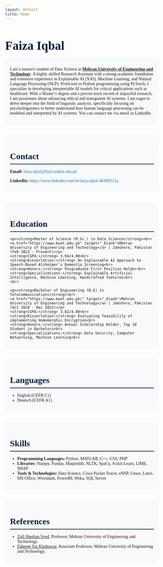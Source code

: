 ```yaml
---
layout: default
title: Home
---
```


<!-- Bootstrap CSS -->
<link rel="stylesheet" href="https://stackpath.bootstrapcdn.com/bootstrap/4.5.2/css/bootstrap.min.css">

<!-- Custom CSS -->
<style>
/* Apply Times New Roman font */
body {
    font-family: 'Times New Roman', serif;
}

/* Header Styling */
.header-title {
    font-size: 2.5rem;
    font-weight: bold;
    color: #002244;
    margin-bottom: 1rem;
}

/* Section Titles */
.section-title {
    font-size: 1.75rem;
    color: #002244;
    border-bottom: 2px solid #002244;
    padding-bottom: 0.5rem;
    margin-bottom: 1rem;
    font-weight: 600;
}

/* Content Styling */
.content-section {
    margin-bottom: 2rem;
    padding: 1rem;
    border-radius: 8px;
    background-color: #f8f9fa;
    transition: background-color 0.3s;
}

.content-section:hover {
    background-color: #e9ecef;
}

/* Contact Links */
.contact-links a {
    color: #007bff;
    text-decoration: none;
    transition: color 0.3s, text-decoration 0.3s;
}

.contact-links a:hover {
    color: #0056b3;
    text-decoration: underline;
}

/* Responsive Layout */
@media (max-width: 768px) {
    .content-section {
        padding: 1rem;
    }
}
</style>

<!-- Header Title -->
<div class="container text-center my-4">
    <h1 class="header-title">Faiza Iqbal</h1>
</div>

<!-- Introduction -->
<div class="container content-section">
    <p class="lead">I am a master's student of Data Science at <strong><a href="https://www.muet.edu.pk/" target="_blank">Mehran University of Engineering and Technology</a></strong>. A highly skilled Research Assistant with a strong academic foundation and extensive experience in Explainable AI (XAI), Machine Learning, and Natural Language Processing (NLP). Proficient in Python programming using PyTorch, I specialize in developing interpretable AI models for critical applications such as healthcare. With a Master’s degree and a proven track record of impactful research, I am passionate about advancing ethical and transparent AI systems. I am eager to delve deeper into the field of linguistic analysis, specifically focusing on psycholinguistics to better understand how human language processing can be modeled and interpreted by AI systems. You can contact me via email or LinkedIn.</p>
</div>

<!-- Contact Information -->
<div class="container content-section">
    <h2 class="section-title">Contact</h2>
    <div class="contact-links">
        <p><strong>Email:</strong> <a href="mailto:faiza.iqbal@hyd.szabist.edu.pk">faiza.iqbal@hyd.szabist.edu.pk</a></p>
        <p><strong>LinkedIn:</strong> <a href="https://www.linkedin.com/in/faiza-iqbal-4b449121a" target="_blank">https://www.linkedin.com/in/faiza-iqbal-4b449121a</a></p>
            </div>
</div>

<!-- Education -->
<div class="container content-section">
    <h2 class="section-title">Education</h2>
    
    <p><strong>Master of Science (M.Sc.) in Data Science</strong><br>
    <a href="https://www.muet.edu.pk" target="_blank">Mehran University of Engineering and Technology</a> | Jamshoro, Pakistan (Feb 2023 - Present)</p>
    <strong>CGPA:</strong> 3.94/4.00<br>
    <strong>Dissertation:</strong> An Explainable AI Approach to Speech-Based Alzheimer's Dementia Screening<br>
    <strong>Honors:</strong> Posgraduate First Position Holder<br>
    <strong>Specializations:</strong> Explainable Artificial Intelligence, Machine Learning, Handcrafted features<br>
    <br>
    
    <p><strong>Bachelor of Engineering (B.E) in Telecommunication</strong><br>
    <a href="https://www.muet.edu.pk/" target="_blank">Mehran University of Engineering and Technology</a> | Jamshoro, Pakistan (Oct 2018 - Dec 2022)</p>
    <strong>CGPA:</strong> 3.82/4.00<br>
    <strong>Dissertation:</strong> Evaluating feasibility of implementing Homomorphic Encryption<br>
    <strong>Honors:</strong> Annual Scholarship Holder, Top 10 Student in Bachelors<br>
    <strong>Specializations:</strong> Data Security, Computer Networking, Machine Learning<br>
</div>

<!-- Languages -->
<div class="container content-section">
    <h2 class="section-title">Languages</h2>
    <ul>
        <li>English (CEFR C1)</li>
        <li>Deutsch (CEFR A1)</li>
    </ul>
</div>

<!-- Skills -->
<div class="container content-section">
    <h2 class="section-title">Skills</h2>
    <ul>
        <li><strong>Programming Languages:</strong> Python, MATLAB, C++, CSS, PHP</li>
        <li><strong>Libraries:</strong> Numpy, Pandas, Matplotlib, NLTK, SpaCy, Scikit-Learn, LIME, SHAP</li>
        <li><strong>Tools & Technologies:</strong> Data Science, Cisco Packet Tracer, eNSP, Linux, Latex, MS Office, Wireshark, PowerBI, Weka, SQL Server</li>
    </ul>
</div>

<!-- References -->
<div class="container content-section">
    <h2 class="section-title">References</h2>
    <ul>
        <li><a href="https://scholar.google.com/citations?hl=en&user=OLku1akAAAAJ&view_op=list_works&sortby=pubdate" target="_blank">Zafi Sherhan Syed</a>, Professor, Mehran University of Engineering and Technology.</li>
        <li><a href="https://scholar.google.com/citations?user=cKbmWfwAAAAJ&hl=en" target="_blank">Faheem Yar Khuhawar</a>, Associate Professor, Mehran University of Engineering and Technology.</li>
    </ul>
</div>

<!-- Bootstrap JS and dependencies -->
<script src="https://code.jquery.com/jquery-3.5.1.slim.min.js"></script>
<script src="https://cdn.jsdelivr.net/npm/@popperjs/core@2.0.11/dist/umd/popper.min.js"></script>
<script src="https://stackpath.bootstrapcdn.com/bootstrap/4.5.2/js/bootstrap.min.js"></script>
